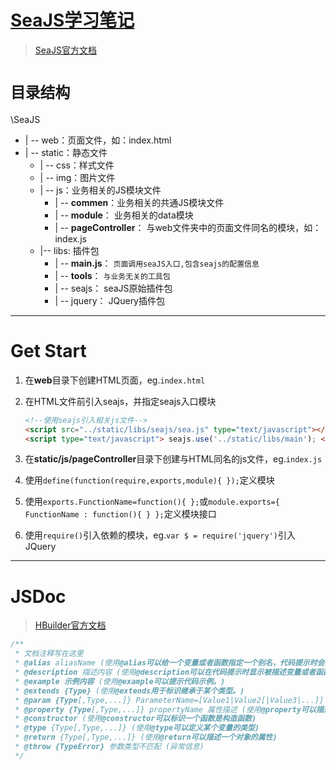 # [SeaJS学习笔记](https://github.com/MrLeo/SeaJS)

> [SeaJS官方文档](http://seajs.org/docs/#docs)

# `目录结构`

\SeaJS
- | -- web：页面文件，如：index.html
- | -- static：静态文件
	- | -- css：样式文件
	- | -- img：图片文件
	- | -- js：业务相关的JS模块文件
		- | -- **commen**：业务相关的共通JS模块文件
		- | -- **module**： 业务相关的data模块
		- | -- **pageController**： 与web文件夹中的页面文件同名的模块，如：index.js
	- |-- libs: 插件包
		- | -- **main.js**： `页面调用seaJS入口,包含seajs的配置信息`
		- | -- **tools**： `与业务无关的工具包`
		- | -- seajs： seaJS原始插件包
		- | -- jquery： JQuery插件包

***

# Get Start

1. 在**web**目录下创建HTML页面，eg.`index.html`
2. 在HTML文件</body>前引入seajs，并指定seajs入口模块

	```html
	<!--使用seajs引入相关js文件-->
	<script src="../static/libs/seajs/sea.js" type="text/javascript"></script>
	<script type="text/javascript"> seajs.use('../static/libs/main'); </script>
	```

3. 在**static/js/pageController**目录下创建与HTML同名的js文件，eg.`index.js`
5. 使用`define(function(require,exports,module){ });`定义模块
6. 使用`exports.FunctionName=function(){ };`或`module.exports={ FunctionName : function(){ } };`定义模块接口
4. 使用`require()`引入依赖的模块，eg.`var $ = require('jquery')`引入JQuery

***

# JSDoc

> [HBuilder官方文档](http://ask.dcloud.net.cn/article/129)

``` javascript
/**
 * 文档注释写在这里
 * @alias aliasName (使用@alias可以给一个变量或者函数指定一个别名，代码提示时会提示该别名)
 * @description 描述内容 (使用@description可以在代码提示时显示被描述变量或者函数的描述信息。)
 * @example 示例内容 (使用@example可以提示代码示例。)
 * @extends {Type} (使用@extends用于标识继承于某个类型。)
 * @param {Type[,Type,...]} ParameterName=[Value1|Value2[|Value3|...]] 参数描述 (使用@param可以描述一个函数的参数以及参数类型，HBuilder扩展了参数值域的写法（目前只支持字符串值域）)
 * @property {Type[,Type,...]} propertyName 属性描述 (使用@property可以描述一个对象的属性)
 * @constructor (使用@constructor可以标识一个函数是构造函数)
 * @type {Type[,Type,...]} (使用@type可以定义某个变量的类型)
 * @return {Type[,Type,...]} (使用@return可以描述一个对象的属性)
 * @throw {TypeError} 参数类型不匹配 (异常信息)
 */
```